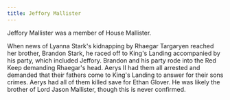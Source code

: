 ```yaml
---
title: Jeffory Mallister
---
```


Jeffory Mallister was a member of House Mallister.

When news of Lyanna Stark's kidnapping by Rhaegar Targaryen reached her brother, Brandon Stark, he raced off to King's Landing accompanied by his party, which included Jeffory. Brandon and his party rode into the Red Keep demanding Rhaegar's head. Aerys II had them all arrested and demanded that their fathers come to King's Landing to answer for their sons crimes. Aerys had all of them killed save for Ethan Glover. He was likely the brother of Lord Jason Mallister, though this is never confirmed.


